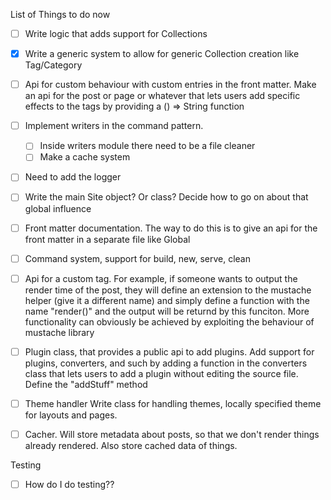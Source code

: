 List of Things to do now

- [ ] Write logic that adds support for Collections

- [X] Write a generic system to allow for generic Collection creation like Tag/Category
- [ ] Api for custom behaviour with custom entries in the front matter. 
Make an api for the post or page or whatever that lets users add specific effects to
the tags by providing a () => String function

- [ ] Implement writers in the command pattern. 
  - [ ] Inside writers module there need to be a file cleaner
  - [ ] Make a cache system

- [ ] Need to add the logger

- [ ] Write the main Site object? Or class? 
Decide how to go on about that global influence

- [ ] Front matter documentation. 
The way to do this is to give an api for the front matter in a separate file like Global

- [ ] Command system, support for build, new, serve, clean

- [ ] Api for a custom tag. 
For example, if someone wants to output the render time of the post, they will define
an extension to the mustache helper (give it a different name) and simply define a
function with the name "render()" and the output will be returnd by this funciton. More
functionality can obviously be achieved by exploiting the behaviour of mustache library

- [ ] Plugin class, that provides a public api to add plugins. 
Add support for plugins, converters, and such by adding a function in the converters
class that lets users to add a plugin without editing the source file. Define the
"addStuff" method

- [ ] Theme handler
Write class for handling themes, locally specified theme for layouts and pages.

- [ ] Cacher. 
Will store metadata about posts, so that we don't render things already rendered. 
Also store cached data of things.

Testing

- [ ] How do I do testing??
